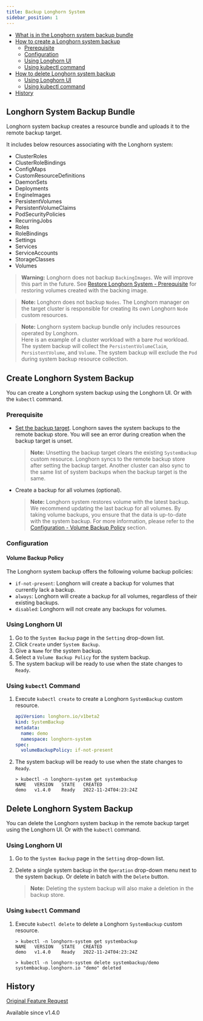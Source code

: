 ```yaml
---
title: Backup Longhorn System
sidebar_position: 1
---
```


- [What is in the Longhorn system backup bundle](#longhorn-system-backup-bundle)
- [How to create a Longhorn system backup](#create-longhorn-system-backup)
    - [Prerequisite](#prerequisite)
    - [Configuration](#configuration)
    - [Using Longhorn UI](#using-longhorn-ui)
    - [Using kubectl command](#using-kubectl-command)
- [How to delete Longhorn system backup](#delete-longhorn-system-backup)
    - [Using Longhorn UI](#using-longhorn-ui-1)
    - [Using kubectl command](#using-kubectl-command-1)
- [History](#history)

## Longhorn System Backup Bundle

Longhorn system backup creates a resource bundle and uploads it to the remote backup target.

It includes below resources associating with the Longhorn system:
- ClusterRoles
- ClusterRoleBindings
- ConfigMaps
- CustomResourceDefinitions
- DaemonSets
- Deployments
- EngineImages
- PersistentVolumes
- PersistentVolumeClaims
- PodSecurityPolicies
- RecurringJobs
- Roles
- RoleBindings
- Settings
- Services
- ServiceAccounts
- StorageClasses
- Volumes

> **Warning:** Longhorn does not backup `BackingImages`. We will improve this part in the future. See [Restore Longhorn System - Prerequisite](./restore-longhorn-system#prerequisite) for restoring volumes created with the backing image.

> **Note:** Longhorn does not backup `Nodes`. The Longhorn manager on the target cluster is responsible for creating its own Longhorn `Node` custom resources.

> **Note:**  Longhorn system backup bundle only includes resources operated by Longhorn.  
> Here is an example of a cluster workload with a bare `Pod` workload. The system backup will collect the `PersistentVolumeClaim`, `PersistentVolume`, and `Volume`. The system backup will exclude the `Pod` during system backup resource collection.

## Create Longhorn System Backup

You can create a Longhorn system backup using the Longhorn UI. Or with the `kubectl` command.

### Prerequisite

- [Set the backup target](../../snapshots-and-backups/backup-and-restore/set-backup-target). Longhorn saves the system backups to the remote backup store. You will see an error during creation when the backup target is unset.

   > **Note:** Unsetting the backup target clears the existing `SystemBackup` custom resource. Longhorn syncs to the remote backup store after setting the backup target. Another cluster can also sync to the same list of system backups when the backup target is the same.

- Create a backup for all volumes (optional).

  > **Note:** Longhorn system restores volume with the latest backup. We recommend updating the last backup for all volumes. By taking volume backups, you ensure that the data is up-to-date with the system backup. For more information, please refer to the [Configuration - Volume Backup Policy](#volume-backup-policy) section.

### Configuration

#### Volume Backup Policy
The Longhorn system backup offers the following volume backup policies:
 - `if-not-present`: Longhorn will create a backup for volumes that currently lack a backup.
 - `always`: Longhorn will create a backup for all volumes, regardless of their existing backups.
 - `disabled`: Longhorn will not create any backups for volumes.

### Using Longhorn UI

1. Go to the `System Backup` page in the `Setting` drop-down list.
1. Click `Create` under `System Backup`.
1. Give a `Name` for the system backup.
1. Select a `Volume Backup Policy` for the system backup.
1. The system backup will be ready to use when the state changes to `Ready`.

### Using `kubectl` Command

1. Execute `kubectl create` to create a Longhorn `SystemBackup` custom resource.
   ```yaml
   apiVersion: longhorn.io/v1beta2
   kind: SystemBackup
   metadata:
     name: demo
     namespace: longhorn-system
   spec:
     volumeBackupPolicy: if-not-present
   ```
1. The system backup will be ready to use when the state changes to `Ready`.
   ```
   > kubectl -n longhorn-system get systembackup
   NAME   VERSION   STATE   CREATED
   demo   v1.4.0    Ready   2022-11-24T04:23:24Z
   ```

## Delete Longhorn System Backup

You can delete the Longhorn system backup in the remote backup target using the Longhorn UI. Or with the `kubectl` command.

### Using Longhorn UI

1. Go to the `System Backup` page in the `Setting` drop-down list.
1. Delete a single system backup in the `Operation` drop-down menu next to the system backup. Or delete in batch with the `Delete` button.

   > **Note:** Deleting the system backup will also make a deletion in the backup store.

### Using `kubectl` Command

1. Execute `kubectl delete` to delete a Longhorn `SystemBackup` custom resource.
   ```
   > kubectl -n longhorn-system get systembackup
   NAME   VERSION   STATE   CREATED
   demo   v1.4.0    Ready   2022-11-24T04:23:24Z
   
   > kubectl -n longhorn-system delete systembackup/demo
   systembackup.longhorn.io "demo" deleted
   ```

## History
[Original Feature Request](https://github.com/longhorn/longhorn/issues/1455)

Available since v1.4.0